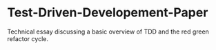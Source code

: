 # Test-Driven-Developement-Paper
Technical essay discussing a basic overview of TDD and the red green refactor cycle.
